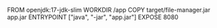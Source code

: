 FROM openjdk:17-jdk-slim
WORKDIR /app
COPY target/file-manager.jar app.jar
ENTRYPOINT ["java", "-jar", "app.jar"]
EXPOSE 8080
